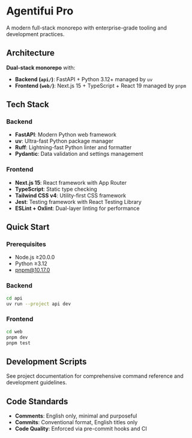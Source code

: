# Agentifui Pro

A modern full-stack monorepo with enterprise-grade tooling and development practices.

## Architecture

**Dual-stack monorepo** with:
- **Backend (`api/`)**: FastAPI + Python 3.12+ managed by `uv`
- **Frontend (`web/`)**: Next.js 15 + TypeScript + React 19 managed by `pnpm`

## Tech Stack

### Backend
- **FastAPI**: Modern Python web framework
- **uv**: Ultra-fast Python package manager
- **Ruff**: Lightning-fast Python linter and formatter
- **Pydantic**: Data validation and settings management

### Frontend
- **Next.js 15**: React framework with App Router
- **TypeScript**: Static type checking
- **Tailwind CSS v4**: Utility-first CSS framework
- **Jest**: Testing framework with React Testing Library
- **ESLint + Oxlint**: Dual-layer linting for performance

## Quick Start

### Prerequisites
- Node.js ≥20.0.0
- Python ≥3.12
- pnpm@10.17.0

### Backend
```bash
cd api
uv run --project api dev
```

### Frontend
```bash
cd web
pnpm dev
pnpm test
```

## Development Scripts

See project documentation for comprehensive command reference and development guidelines.

## Code Standards
- **Comments**: English only, minimal and purposeful
- **Commits**: Conventional format, English titles only
- **Code Quality**: Enforced via pre-commit hooks and CI